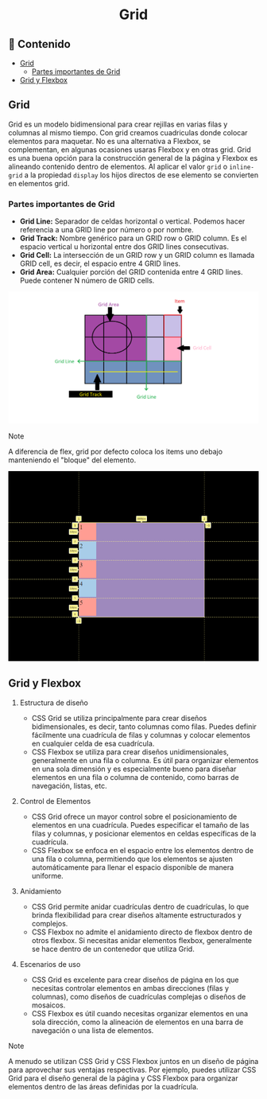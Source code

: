 <h1 align="center">Grid</h1>

<h2>📑 Contenido</h2>

- [Grid](#grid)
  - [Partes importantes de Grid](#partes-importantes-de-grid)
- [Grid y Flexbox](#grid-y-flexbox)

## Grid

Grid es un modelo bidimensional para crear rejillas en varias filas y columnas al mismo tiempo. Con grid creamos cuadriculas donde colocar elementos para maquetar. No es una alternativa a Flexbox, se complementan, en algunas ocasiones usaras Flexbox y en otras grid.
Grid es una buena opción para la construcción general de la página y Flexbox es alineando contenido dentro de elementos. Al aplicar el valor `grid` o `inline-grid` a la propiedad `display` los hijos directos de ese elemento se convierten en elementos grid.

### Partes importantes de Grid

- **Grid Line:** Separador de celdas horizontal o vertical. Podemos hacer referencia a una GRID line por número o por nombre.
- **Grid Track:** Nombre genérico para un GRID row o GRID column. Es el espacio vertical u horizontal entre dos GRID lines consecutivas.
- **Grid Cell:** La intersección de un GRID row y un GRID column es llamada GRID cell, es decir, el espacio entre 4 GRID lines.
- **Grid Area:** Cualquier porción del GRID contenida entre 4 GRID lines. Puede contener N número de GRID cells.

![Partes de Grid](./img/grid.png)

> [!NOTE]
>
> A diferencia de flex, grid por defecto coloca los items uno debajo manteniendo el "bloque" del elemento.

![Partes de Grid](./img/grid-default.png)

## Grid y Flexbox

1. Estructura de diseño

   - CSS Grid se utiliza principalmente para crear diseños bidimensionales, es decir, tanto columnas como filas. Puedes definir fácilmente una cuadrícula de filas y columnas y colocar elementos en cualquier celda de esa cuadrícula.
   - CSS Flexbox se utiliza para crear diseños unidimensionales, generalmente en una fila o columna. Es útil para organizar elementos en una sola dimensión y es especialmente bueno para diseñar elementos en una fila o columna de contenido, como barras de navegación, listas, etc.

2. Control de Elementos

   - CSS Grid ofrece un mayor control sobre el posicionamiento de elementos en una cuadrícula. Puedes especificar el tamaño de las filas y columnas, y posicionar elementos en celdas específicas de la cuadrícula.
   - CSS Flexbox se enfoca en el espacio entre los elementos dentro de una fila o columna, permitiendo que los elementos se ajusten automáticamente para llenar el espacio disponible de manera uniforme.

3. Anidamiento

   - CSS Grid permite anidar cuadrículas dentro de cuadrículas, lo que brinda flexibilidad para crear diseños altamente estructurados y complejos.
   - CSS Flexbox no admite el anidamiento directo de flexbox dentro de otros flexbox. Si necesitas anidar elementos flexbox, generalmente se hace dentro de un contenedor que utiliza Grid.

4. Escenarios de uso

   - CSS Grid es excelente para crear diseños de página en los que necesitas controlar elementos en ambas direcciones (filas y columnas), como diseños de cuadrículas complejas o diseños de mosaicos.
   - CSS Flexbox es útil cuando necesitas organizar elementos en una sola dirección, como la alineación de elementos en una barra de navegación o una lista de elementos.

> [!NOTE]
>
> A menudo se utilizan CSS Grid y CSS Flexbox juntos en un diseño de página para aprovechar sus ventajas respectivas. Por ejemplo, puedes utilizar CSS Grid para el diseño general de la página y CSS Flexbox para organizar elementos dentro de las áreas definidas por la cuadrícula.

